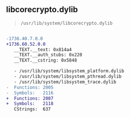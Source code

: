 ## libcorecrypto.dylib

> `/usr/lib/system/libcorecrypto.dylib`

```diff

-1736.40.7.0.0
+1736.60.52.0.0
   __TEXT.__text: 0x814a4
   __TEXT.__auth_stubs: 0x220
   __TEXT.__cstring: 0x5848

   - /usr/lib/system/libsystem_platform.dylib
   - /usr/lib/system/libsystem_pthread.dylib
   - /usr/lib/system/libsystem_trace.dylib
-  Functions: 2005
-  Symbols:   2116
+  Functions: 2007
+  Symbols:   2118
   CStrings:  637
 

```
